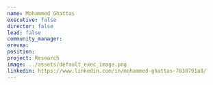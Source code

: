 ```yaml
---
name: Mohammed Ghattas
executive: false
director: false
lead: false
community_manager: 
erevna:    
position:  
project: Research
image: ../assets/default_exec_image.png
linkedin: https://www.linkedin.com/in/mohammed-ghattas-7838791a8/
---
```

